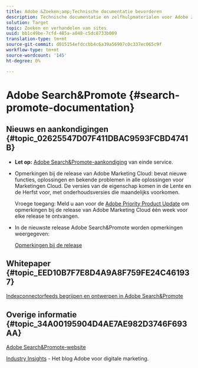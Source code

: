 ```yaml
---
title: Adobe &Zoeken;amp;Technische documentatie bevorderen
description: Technische documentatie en zelfhulpmaterialen voor Adobe zoeken&amp;Promoten
solution: Target
topic: Zoeken en verhandelen van sites
uuid: bb1c49be-7cfd-485a-a848-c5dc8733b009
translation-type: tm+mt
source-git-commit: d015154efdccbb4c6a39a56907c0c337ec065c9f
workflow-type: tm+mt
source-wordcount: '145'
ht-degree: 0%

---
```



# Adobe Search&amp;Promote {#search-promote-documentation}

## Nieuws en aankondigingen {#topic_02625547D07F411DBAC9593FCBD4741B}

* **Let op:** [Adobe Search&amp;Promote-aankondiging](/help/sp-eol.md) van einde service.

* Opmerkingen bij de release van Adobe Marketing Cloud: bevat nieuwe functies, oplossingen en bekende problemen in alle oplossingen voor Marketingen Cloud. De versies van de eigenschap komen in de Lente en de Herfst voor, met onderhoudsversies die maandelijks voorkomen.

   Vroege toegang: Meld u aan voor de [Adobe Priority Product Update](https://campaign.adobe.com/webApp/adbePriorityProductSubscribe) om opmerkingen bij de release van Adobe Marketing Cloud één week voor elke release te ontvangen.

* In de nieuwste release Adobe Search&amp;Promote worden opmerkingen weergegeven:

   [Opmerkingen bij de release](/help/c-searchpromote-release-notes/c-rn-02-13-18-version-1811.md)

## Whitepaper {#topic_EED10B7F7E8D4A9A8F759FE24C461937}

[Indexconnectorfeeds begrijpen en ontwerpen in Adobe Search&amp;Promote](https://marketing.adobe.com/resources/help/en_US/snp/index_connector_feeds.pdf)

## Overige informatie {#topic_34A00195904D4AE7AE982D3746F693AA}

[Adobe Search&amp;Promote-website](https://www.adobe.com/solutions/testing-targeting/search-driven-merchandising.html)

[Industry Insights](https://blogs.adobe.com/digitalmarketing/)  - Het blog Adobe voor digitale marketing.
